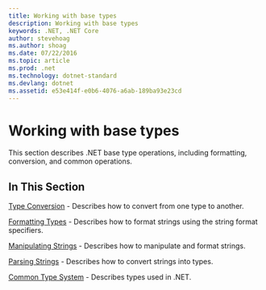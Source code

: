 ```yaml
---
title: Working with base types
description: Working with base types
keywords: .NET, .NET Core
author: stevehoag
ms.author: shoag
ms.date: 07/22/2016
ms.topic: article
ms.prod: .net
ms.technology: dotnet-standard
ms.devlang: dotnet
ms.assetid: e53e414f-e0b6-4076-a6ab-189ba93e23cd
---
```


# Working with base types

This section describes .NET base type operations, including formatting, conversion, and common operations.

## In This Section

[Type Conversion](type-conversion.md) - Describes how to convert from one type to another.

[Formatting Types](formatting-types.md) - Describes how to format strings using the string format specifiers.

[Manipulating Strings](manipulating-strings.md) - Describes how to manipulate and format strings.

[Parsing Strings](parsing-strings.md) - Describes how to convert strings into types.

[Common Type System](common-type-system.md) - Describes types used in .NET.
